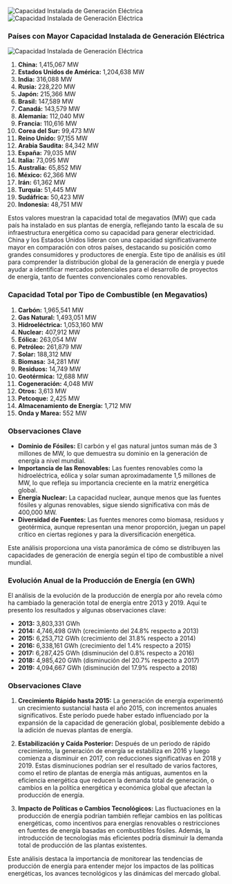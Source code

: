 <img src="https://lh3.googleusercontent.com/pw/AP1GczNubl89UhqXtCcX7d3tXtWxMX-slfCHfXQ1zSmVC79qV-x-U75h2jFezdFH5AlfT3mDnFc1TDhWGMMjgBPokGLXV6vf0erbHBMLsdzEcXZniyjAeT7z_kw3FnSoDWLOz6WWobJWFQDsfWSXnUHPT_FY=w2099-h1100-s-no-gm?authuser=0" alt="Capacidad Instalada de Generación Eléctrica" />

<img src="https://lh3.googleusercontent.com/pw/AP1GczPXsW_yKJCRyoT75IAl6c3I1pydUiBzS16uyUWKzsTewcb87Bo5_LnGzitxVdjRBUYykGfnSnxjNkJaiaQw40oOAMCT3-htxrX5wgDO3EMk3JlYTxI4bOXLJV-S2g1u1FCv444PnpFkUmDGnQ1oYad9=w2269-h1097-s-no-gm?authuser=0" alt="Capacidad Instalada de Generación Eléctrica" />

### Países con Mayor Capacidad Instalada de Generación Eléctrica

<img src="https://lh3.googleusercontent.com/pw/AP1GczPCf2lcXUsAWewRlTvY4ial36jf3CtIEWUR5zB5DoJRcxzXVk7hYxWhgAHkUU8hOXn4gEzdugjtsBDbuwlutHLPrbSvP6iQyzYoxGvpH34M3ebSsjrDwUVsswD7kyIxCvLX51fpfHjH6oRXe-nsPJ2s=w1178-h864-s-no-gm?authuser=0" alt="Capacidad Instalada de Generación Eléctrica" />

1. **China:** 1,415,067 MW
2. **Estados Unidos de América:** 1,204,638 MW
3. **India:** 316,088 MW
4. **Rusia:** 228,220 MW
5. **Japón:** 215,366 MW
6. **Brasil:** 147,589 MW
7. **Canadá:** 143,579 MW
8. **Alemania:** 112,040 MW
9. **Francia:** 110,616 MW
10. **Corea del Sur:** 99,473 MW
11. **Reino Unido:** 97,155 MW
12. **Arabia Saudita:** 84,342 MW
13. **España:** 79,035 MW
14. **Italia:** 73,095 MW
15. **Australia:** 65,852 MW
16. **México:** 62,366 MW
17. **Irán:** 61,362 MW
18. **Turquía:** 51,445 MW
19. **Sudáfrica:** 50,423 MW
20. **Indonesia:** 48,751 MW

Estos valores muestran la capacidad total de megavatios (MW) que cada país ha instalado en sus plantas de energía, reflejando tanto la escala de su infraestructura energética como su capacidad para generar electricidad. China y los Estados Unidos lideran con una capacidad significativamente mayor en comparación con otros países, destacando su posición como grandes consumidores y productores de energía. 
Este tipo de análisis es útil para comprender la distribución global de la generación de energía y puede ayudar a identificar mercados potenciales para el desarrollo de proyectos de energía, tanto de fuentes convencionales como renovables. 

### Capacidad Total por Tipo de Combustible (en Megavatios)
1. **Carbón:** 1,965,541 MW
2. **Gas Natural:** 1,493,051 MW
3. **Hidroeléctrica:** 1,053,160 MW
4. **Nuclear:** 407,912 MW
5. **Eólica:** 263,054 MW
6. **Petróleo:** 261,879 MW
7. **Solar:** 188,312 MW
8. **Biomasa:** 34,281 MW
9. **Residuos:** 14,749 MW
10. **Geotérmica:** 12,688 MW
11. **Cogeneración:** 4,048 MW
12. **Otros:** 3,613 MW
13. **Petcoque:** 2,425 MW
14. **Almacenamiento de Energía:** 1,712 MW
15. **Onda y Marea:** 552 MW

### Observaciones Clave
- **Dominio de Fósiles:** El carbón y el gas natural juntos suman más de 3 millones de MW, lo que demuestra su dominio en la generación de energía a nivel mundial.
- **Importancia de las Renovables:** Las fuentes renovables como la hidroeléctrica, eólica y solar suman aproximadamente 1,5 millones de MW, lo que refleja su importancia creciente en la matriz energética global.
- **Energía Nuclear:** La capacidad nuclear, aunque menos que las fuentes fósiles y algunas renovables, sigue siendo significativa con más de 400,000 MW.
- **Diversidad de Fuentes:** Las fuentes menores como biomasa, residuos y geotérmica, aunque representan una menor proporción, juegan un papel crítico en ciertas regiones y para la diversificación energética.

Este análisis proporciona una vista panorámica de cómo se distribuyen las capacidades de generación de energía según el tipo de combustible a nivel mundial.

### Evolución Anual de la Producción de Energía (en GWh)

El análisis de la evolución de la producción de energía por año revela cómo ha cambiado la generación total de energía entre 2013 y 2019. Aquí te presento los resultados y algunas observaciones clave:

- **2013:** 3,803,331 GWh
- **2014:** 4,746,498 GWh (crecimiento del 24.8% respecto a 2013)
- **2015:** 6,253,712 GWh (crecimiento del 31.8% respecto a 2014)
- **2016:** 6,338,161 GWh (crecimiento del 1.4% respecto a 2015)
- **2017:** 6,287,425 GWh (disminución del 0.8% respecto a 2016)
- **2018:** 4,985,420 GWh (disminución del 20.7% respecto a 2017)
- **2019:** 4,094,667 GWh (disminución del 17.9% respecto a 2018)

### Observaciones Clave
1. **Crecimiento Rápido hasta 2015:** La generación de energía experimentó un crecimiento sustancial hasta el año 2015, con incrementos anuales significativos. Este período puede haber estado influenciado por la expansión de la capacidad de generación global, posiblemente debido a la adición de nuevas plantas de energía.
  
2. **Estabilización y Caída Posterior:** Después de un periodo de rápido crecimiento, la generación de energía se estabiliza en 2016 y luego comienza a disminuir en 2017, con reducciones significativas en 2018 y 2019. Estas disminuciones podrían ser el resultado de varios factores, como el retiro de plantas de energía más antiguas, aumentos en la eficiencia energética que reducen la demanda total de generación, o cambios en la política energética y económica global que afectan la producción de energía.

3. **Impacto de Políticas o Cambios Tecnológicos:** Las fluctuaciones en la producción de energía podrían también reflejar cambios en las políticas energéticas, como incentivos para energías renovables o restricciones en fuentes de energía basadas en combustibles fósiles. Además, la introducción de tecnologías más eficientes podría disminuir la demanda total de producción de las plantas existentes.

Este análisis destaca la importancia de monitorear las tendencias de producción de energía para entender mejor los impactos de las políticas energéticas, los avances tecnológicos y las dinámicas del mercado global.


